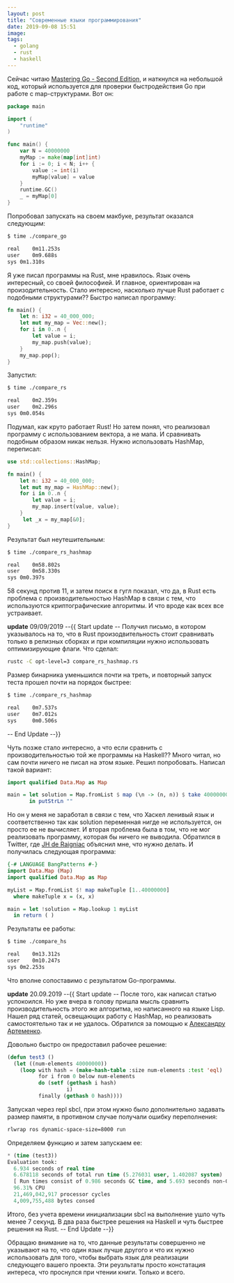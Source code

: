 ```yaml
---
layout: post
title: "Современные языки программирования"
date: 2019-09-08 15:51
image:
tags:
  - golang
  - rust
  - haskell
---
```

Сейчас читаю [Mastering Go - Second Edition](https://www.packtpub.com/programming/mastering-go-second-edition), и наткнулся на небольшой код, который используется для проверки быстродействия Go при работе с map-структурами. Вот он:

```go
package main

import (
	"runtime"
)

func main() {
	var N = 40000000
	myMap := make(map[int]int)
	for i := 0; i < N; i++ {
		value := int(i)
		myMap[value] = value
	}
	runtime.GC()
	_ = myMap[0]
}
```

Попробовал запускать на своем макбуке, результат оказался следующим:

```bash
$ time ./compare_go

real	0m11.253s
user	0m9.688s
sys	0m1.310s
```

Я уже писал программы на Rust, мне нравилось. Язык очень интересный, со своей философией. И главное, ориентирован на произодительность. Стало интересно, насколько лучше Rust работает с подобными структурами?? Быстро написал программу:

```rust
fn main() {
    let n: i32 = 40_000_000;
    let mut my_map = Vec::new();
    for i in 0..n {
        let value = i;
        my_map.push(value);
    }
    my_map.pop();
}
```

Запустил:
```bash
$ time ./compare_rs

real	0m2.359s
user	0m2.296s
sys	0m0.054s
```

Подумал, как круто работает Rust! Но затем понял, что реализовал программу с использованием вектора, а не мапа. И сравнивать подобным образом никак нельзя. Нужно использовать HashMap, переписал:

```rust
use std::collections::HashMap;

fn main() {
    let n: i32 = 40_000_000;
    let mut my_map = HashMap::new();
    for i in 0..n {
        let value = i;
        my_map.insert(value, value);
    }
     let _x = my_map[&0];
}
```

Результат был неутешительным:

```bash
$ time ./compare_rs_hashmap

real	0m58.802s
user	0m58.330s
sys	0m0.397s
```

58 секунд против 11, и затем поиск в гугл показал, что да, в Rust есть проблема с производительностью HashMap в связи с тем, что используются криптографические алгоритмы. И что вроде как всех все устраивает.

**update** 09/09/2019  --{{ Start update --
Получил письмо, в котором указывалось на то, что в Rust произодвительность стоит сравнивать только в релизных сборках и при компиляции нужно использовать оптимизирующие флаги. Что сделал:

```bash
rustc -C opt-level=3 compare_rs_hashmap.rs
```

Размер бинарника уменьшился почти на треть, и повторный запуск теста прошел почти на порядок быстрее:

```bash
$ time ./compare_rs_hashmap

real    0m7.537s
user    0m7.012s
sys     0m0.506s
```

-- End Update --}}

Чуть позже стало интересно, а что если сравнить с производительностью той же программы на Haskell?? Много читал, но сам почти ничего не писал на этом языке. Решил попробовать. Написал такой вариант:

```haskell
import qualified Data.Map as Map

main = let solution = Map.fromList $ map (\n -> (n, n)) $ take 40000000 [1..]
       in putStrLn ""
```

Но он у меня не заработал в связи с тем, что Хаскел ленивый язык и соответственно так как solution переменная нигде не используется, он просто ее не вычисляет. И вторая проблема была в том, что не мог реализовать программу, которая бы ничего не выводила. Обратился в Twitter, где [JH de Raigniac](https://twitter.com/JHRaigniac) объяснил мне, что нужно делать. И получилась следующая программа:

```haskell
{-# LANGUAGE BangPatterns #-}
import Data.Map (Map)
import qualified Data.Map as Map

myList = Map.fromList $! map makeTuple [1..40000000]
  where makeTuple x = (x, x)

main = let !solution = Map.lookup 1 myList
  in return ( )
```

Результаты ее работы:

```bash
$ time ./compare_hs

real	0m13.312s
user	0m10.247s
sys	0m2.253s
```

Что вполне сопоставимо с результатом Go-программы.

**update** 20.09.2019 --{{ Start update --
После того, как написал статью успокоился. Но уже вчера в голову пришла мысль сравнить производительность этого же алгоритма, но написанного на языке Lisp. Нашел ряд статей, освещающих работу с HashMap, но реализовать самостоятельно так и не удалось. Обратился за помощью к [Александру Артеменко](https://github.com/svetlyak40wt).

Довольно быстро он предоставил рабочее решение:

```lisp
(defun test3 ()
  (let ((num-elements 40000000))
    (loop with hash = (make-hash-table :size num-elements :test 'eql)
          for i from 0 below num-elements
          do (setf (gethash i hash)
                   i)
          finally (gethash 0 hash))))
```

Запускал через repl sbcl, при этом нужно было дополнительно задавать размер памяти, в противном случае получали ошибку переполнения:

```bash
rlwrap ros dynamic-space-size=8000 run
```

Определяем функцию и затем запускаем ее:

```lisp
* (time (test3))
Evaluation took:
  6.934 seconds of real time
  6.678118 seconds of total run time (5.276031 user, 1.402087 system)
  [ Run times consist of 0.986 seconds GC time, and 5.693 seconds non-GC time. ]
  96.31% CPU
  21,469,042,917 processor cycles
  4,009,755,488 bytes consed
```

Итого, без учета времени инициализации sbcl на выполнение ушло чуть менее 7 секунд. В два раза быстрее решения на Haskell и чуть быстрее решения на Rust.
-- End Update --}}

Обращаю внимание на то, что данные результаты совершенно не указывают на то, что один язык лучше другого и что их нужно использовать для того, чтобы выбрать язык для реализации следующего вашего проекта. Эти реузльтаты просто констатация интереса, что проснулся при чтении книги. Только и всего.
